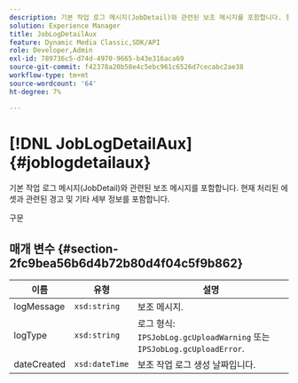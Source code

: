 ```yaml
---
description: 기본 작업 로그 메시지(JobDetail)와 관련된 보조 메시지를 포함합니다. 현재 처리된 에셋과 관련된 경고 및 기타 세부 정보를 포함합니다.
solution: Experience Manager
title: JobLogDetailAux
feature: Dynamic Media Classic,SDK/API
role: Developer,Admin
exl-id: 789736c5-d74d-4970-9665-b43e316aca69
source-git-commit: f42378a20b58e4c5ebc961c6526d7cecabc2ae38
workflow-type: tm+mt
source-wordcount: '64'
ht-degree: 7%

---
```


# [!DNL JobLogDetailAux]{#joblogdetailaux}

기본 작업 로그 메시지(JobDetail)와 관련된 보조 메시지를 포함합니다. 현재 처리된 에셋과 관련된 경고 및 기타 세부 정보를 포함합니다.

구문

## 매개 변수 {#section-2fc9bea56b6d4b72b80d4f04c5f9b862}

| 이름 | 유형 | 설명 |
|---|---|---|
| logMessage | `xsd:string` | 보조 메시지. |
| logType | `xsd:string` | 로그 형식: `IPSJobLog.gcUploadWarning` 또는 `IPSJobLog.gcUploadError`. |
| dateCreated | `xsd:dateTime` | 보조 작업 로그 생성 날짜입니다. |
